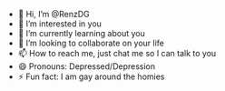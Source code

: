 - 👋 Hi, I’m @RenzDG
- 👀 I’m interested in you
- 🌱 I’m currently learning about you
- 💞️ I’m looking to collaborate on your life
- 📫 How to reach me, just chat me so I can talk to you
- 😄 Pronouns: Depressed/Depression
- ⚡ Fun fact: I am gay around the homies

<!---
RenzDG/RenzDG is a ✨ special ✨ repository because its `README.md` (this file) appears on your GitHub profile.
You can click the Preview link to take a look at your changes.
--->
